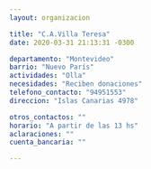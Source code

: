 ```yaml
---
layout: organizacion

title: "C.A.Villa Teresa"
date: 2020-03-31 21:13:31 -0300

departamento: "Montevideo"
barrio: "Nuevo París"
actividades: "Olla"
necesidades: "Reciben donaciones"
telefono_contacto: "94951553"
direccion: "Islas Canarias 4978"

otros_contactos: ""
horario: "A partir de las 13 hs"
aclaraciones: ""
cuenta_bancaria: ""

---
```

